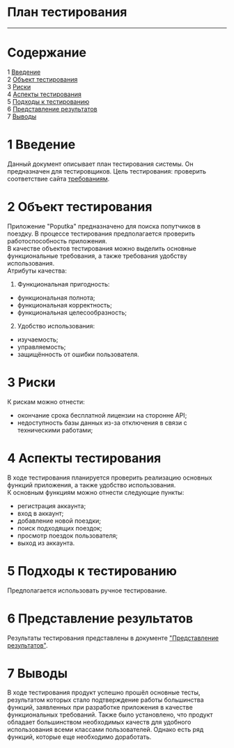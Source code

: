 ﻿# План тестирования
---


# Cодержание
1 [Введение](#introduction)  
2 [Объект тестирования](#items)  
3 [Риски](#risk)  
4 [Аспекты тестирования](#features)  
5 [Подходы к тестированию](#approach)  
6 [Представление результатов](#pass)  
7 [Выводы](#conclusion)  

<a name="introduction"/>

# 1 Введение

Данный документ описывает план тестирования системы. Он предназначен для тестировщиков. Цель тестирования: проверить соответствие сайта [требованиям](../Documents/Requirements/Requirements%20Document.md).

<a name="items"/>

# 2 Объект тестирования

Приложение "Poputka" предназначено для поиска попутчиков в поездку.
В процессе тестирования предполагается проверить работоспособность приложения.  
В качестве объектов тестирования можно выделить основные функциональные требования, а также требования удобству использования.  
Атрибуты качества:  
1. Функциональная пригодность:  
* функциональная полнота;  
* функциональная корректность;  
* функциональная целесообразность;  
2. Удобство использования:  
* изучаемость;  
* управляемость;  
* защищённость от ошибки пользователя.

<a name="risk"/>

# 3 Риски

К рискам можно отнести:  
* окончание срока бесплатной лицензии на сторонне API;
* недоступность базы данных из-за отключения в связи с техническими работами;

<a name="features"/>

# 4 Аспекты тестирования

В ходе тестирования планируется проверить реализацию основных функций приложения, а также удобство использования.  
К основным функциям можно отнести следующие пункты:  
* регистрация аккаунта;  
* вход в аккаунт;  
* добавление новой поездки;
* поиск подходящих поездок;
* просмотр поездок пользователя;
* выход из аккаунта.

<a name="approach"/>

# 5 Подходы к тестированию

Предполагается использовать ручное тестирование.

<a name="pass"/>

# 6 Представление результатов

Результаты тестирования представлены в документе ["Представление результатов"](../Testing/TestResults.md).

<a name="conclusion"/>

# 7 Выводы
В ходе тестирования продукт успешно прошёл основные тесты, результатом которых стало подтверждение работы большинства функций, заявленных при разработке приложения в качестве функциональных требований. Также было установлено, что продукт обладает большинством необходимых качеств для удобного использования всеми классами пользователей. Однако есть ряд функций, которые еще необходимо доработать.
